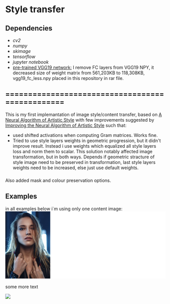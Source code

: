 # Style transfer
## Dependencies
* *cv2*
* *numpy*
* *skimage*
* *tensorflow*
* *jupyter notebook*
* [pre-trained VGG19 network:](https://github.com/machrisaa/tensorflow-vgg) I remove FC layers from VGG19 NPY, it decreased size of weight matrix from  561,203KB to 118,308KB, vgg19_fc_less.npy placed in this repository in rar file.

## ================================================
  This is my first implemantation of image style/content transfer, based on [A Neural Algorithm of Artistic Style](https://arxiv.org/abs/1508.06576) with few improvements suggested by [Improving the Neural Algorithm of Artistic Style](https://arxiv.org/abs/1605.04603) such that: 
* used shifted activations when computing Gram matrices. Works fine.
* Tried to use style layers weights in geometric progression, but it didn't improve result. Instead i use weights which equalized all style layers loss and norm them to scalar. This solution notably affected image transformation, but in both ways. Depends if geometric
stracture of style image need to be preserved in transformation, last style layers weights need to be increased, else just use default weights.
### 
  Also added mask and colour preservation options.
## Examples
in all examples below i`m using only one content image:
<img src="examples/u5.png" width="550"/>
<p>some more text</p> 
<img src="examples/ex1.png" width="950"/>
